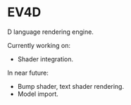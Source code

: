 EV4D
====

D language rendering engine.

Currently working on:
* Shader integration.

In near future:
* Bump shader, text shader rendering.
* Model import.
